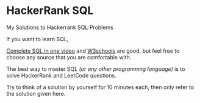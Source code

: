 # HackerRank SQL
My Solutions to Hackerrank SQL Problems

If you want to learn SQL,

[Complete SQL in one video](https://www.youtube.com/watch?v=D_wNQR3LeeM) and [W3schools](https://www.w3schools.com/sql/default.asp) are good, but feel free to choose any source that you are comfortable with.

The best way to master SQL *(or any other programmng language)* is to solve HackerRank and LeetCode questions.

Try to think of a solution by yourself for 10 minutes each, then only refer to the solution given here.
